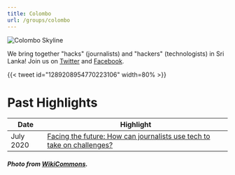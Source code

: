 ```yaml
---
title: Colombo
url: /groups/colombo
---
```


![Colombo Skyline](https://upload.wikimedia.org/wikipedia/commons/5/57/UG-LK_Photowalk_-_Colombo_Skyline_-_2017-03-12_%284%29.jpg)

We bring together "hacks" (journalists) and "hackers" (technologists) in Sri Lanka! Join us on [Twitter](https://twitter.com/HacksHackersCMB) and [Facebook](https://www.facebook.com/HacksHackersSriLanka/).

{{< tweet id="1289208954770223106" width=80% >}}

# Past Highlights

| **Date**  | **Highlight** |  
|-----------|---------------|  
| July 2020 | [Facing the future: How can journalists use tech to take on challenges?](https://www.meetup.com/Hacks-Hackers-Colombo/events/272213098/) |

##### Photo from [WikiCommons](wikicommons.org).
